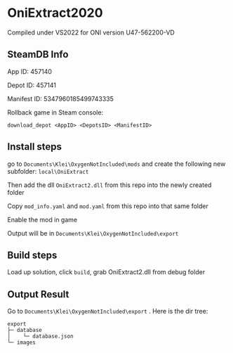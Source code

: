 # OniExtract2020

Compiled under VS2022 for ONI version U47-562200-VD

## SteamDB Info

App ID: 457140

Depot ID: 457141

Manifest ID: 5347960185499743335

Rollback game in Steam console:

```
download_depot <AppID> <DepotsID> <ManifestID>
```

## Install steps

go to `Documents\Klei\OxygenNotIncluded\mods` and create the following new subfolder: `local\OniExtract`

Then add the dll `OniExtract2.dll` from this repo into the newly created folder

Copy `mod_info.yaml` and `mod.yaml` from this repo into that same folder

Enable the mod in game

Output will be in `Documents\Klei\OxygenNotIncluded\export`


## Build steps

Load up solution, click `build`, grab OniExtract2.dll from debug folder

## Output Result

Go to `Documents\Klei\OxygenNotIncluded\export` . Here is the dir tree:

```
export
├─ database
│    └─ database.json
└─ images
```